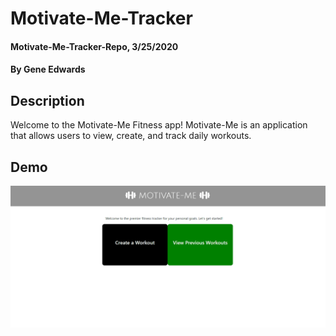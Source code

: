 # Motivate-Me-Tracker

#### Motivate-Me-Tracker-Repo, 3/25/2020

#### By Gene Edwards

## Description
Welcome to the Motivate-Me Fitness app! Motivate-Me is an application that allows users to view, create, and track daily workouts.

## Demo
<img src="https://github.com/geneSaiyan/Motivate-Me-Tracker/blob/master/demo/Motivate-me.gif" >